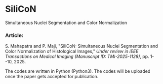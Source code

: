 # SiliCoN
Simultaneous Nuclei Segmentation and Color Normalization

### Article: 
S. Mahapatra and P. Maji, "SiliCoN: Simultaneous Nuclei Segmentation and Color Normalization of Histological Images," 
*Under review in IEEE Transactions on Medical Imaging (Manuscript ID: TMI-2025-1128)*, pp. 1--10, 2025.

The codes are written in Python (Python3). The codes will be uploaded once the paper gets accepted for publication.
